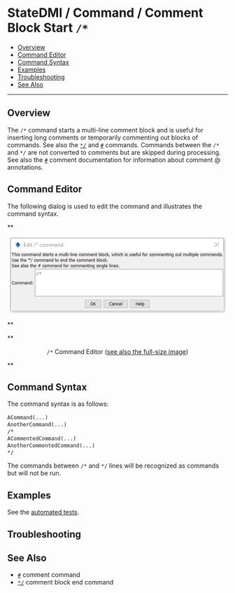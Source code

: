 # StateDMI / Command / Comment Block Start `/*` #

* [Overview](#overview)
* [Command Editor](#command-editor)
* [Command Syntax](#command-syntax)
* [Examples](#examples)
* [Troubleshooting](#troubleshooting)
* [See Also](#see-also)

-------------------------

## Overview ##

The `/*` command starts a multi-line comment block and is useful for inserting long comments or
temporarily commenting out blocks of commands.
See also the [`*/`](../CommentBlockEnd/CommentBlockEnd.md) and [`#`](../Comment/Comment.md) commands.
Commands between the `/*` and `*/` are not converted to comments but are skipped during processing.
See also the [`#`](../Comment/Comment.md) comment documentation for information about comment @ annotations.

## Command Editor ##

The following dialog is used to edit the command and illustrates the command syntax.

**<p style="text-align: center;">
![CommentBlockStart](CommentBlockStart.png)
</p>**

**<p style="text-align: center;">
`/*` Command Editor (<a href="../CommentBlockStart.png">see also the full-size image</a>)
</p>**

## Command Syntax ##

The command syntax is as follows:

```text
ACommand(...)
AnotherCommand(...)
/*
ACommentedCommand(...)
AnotherCommentedCommand(...)
*/
```

The commands between `/*` and `*/` lines will be recognized as commands but will not be run.

## Examples ##

See the [automated tests](https://github.com/OpenCDSS/cdss-app-statedmi-test/tree/master/test/regression/commands/general/CommentBlock).

## Troubleshooting ##

## See Also ##

* [`#`](../Comment/Comment.md) comment command
* [`*/`](../CommentBlockEnd/CommentBlockEnd.md) comment block end command
